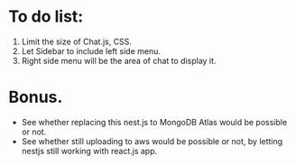 # To do list:
1. Limit the size of Chat.js, CSS.
2. Let Sidebar to include left side menu. 
3. Right side menu will be the area of chat to display it.

# Bonus.
- See whether replacing this nest.js to MongoDB Atlas would be possible or not.
- See whether still uploading to aws would be possible or not, by letting nestjs still working with react.js app.